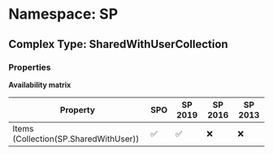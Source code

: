 # Namespace: SP

## Complex Type: SharedWithUserCollection

### Properties

**Availability matrix**

Property | SPO | SP 2019 | SP 2016 | SP 2013
----------|-----|---------|---------|--------
Items (Collection(SP.SharedWithUser)) | ✅ | ✅ | ❌ | ❌
